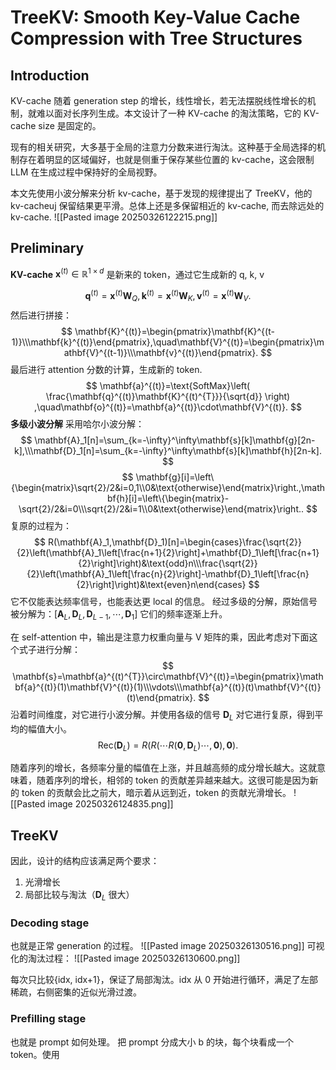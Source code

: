 # TreeKV: Smooth Key-Value Cache Compression with Tree Structures

## Introduction
KV-cache 随着 generation step 的增长，线性增长，若无法摆脱线性增长的机制，就难以面对长序列生成。本文设计了一种 KV-cache 的淘汰策略，它的 KV-cache size 是固定的。

现有的相关研究，大多基于全局的注意力分数来进行淘汰。这种基于全局选择的机制存在着明显的区域偏好，也就是侧重于保存某些位置的 kv-cache，这会限制 LLM 在生成过程中保持好的全局视野。

本文先使用小波分解来分析 kv-cache，基于发现的规律提出了 TreeKV，他的 kv-cacheuj 保留结果更平滑。总体上还是多保留相近的 kv-cache, 而去除远处的 kv-cache.
![[Pasted image 20250326122215.png]]

## Preliminary
**KV-cache**
$\mathbf{x}^{(t)}\in \mathbb{R}^{1\times d}$ 是新来的 token，通过它生成新的 q, k, v

$$
\mathbf{q}^{(t)}=\mathbf{x}^{(t)}\mathbf{W}_Q,\mathbf{k}^{(t)}=\mathbf{x}^{(t)}\mathbf{W}_K,\mathbf{v}^{(t)}=\mathbf{x}^{(t)}\mathbf{W}_V.
$$
然后进行拼接：
$$
\mathbf{K}^{(t)}=\begin{pmatrix}\mathbf{K}^{(t-1)}\\\mathbf{k}^{(t)}\end{pmatrix},\quad\mathbf{V}^{(t)}=\begin{pmatrix}\mathbf{V}^{(t-1)}\\\mathbf{v}^{(t)}\end{pmatrix}.
$$
最后进行 attention 分数的计算，生成新的 token.
$$
\mathbf{a}^{(t)}=\text{SoftMax}\left( \frac{\mathbf{q}^{(t)}\mathbf{K}^{(t)^{T}}}{\sqrt{d}}
\right)
,\quad\mathbf{o}^{(t)}=\mathbf{a}^{(t)}\cdot\mathbf{V}^{(t)}.
$$
**多级小波分解**
采用哈尔小波分解：
$$
\mathbf{A}_1[n]=\sum_{k=-\infty}^\infty\mathbf{s}[k]\mathbf{g}[2n-k],\\\mathbf{D}_1[n]=\sum_{k=-\infty}^\infty\mathbf{s}[k]\mathbf{h}[2n-k].
$$
$$
\mathbf{g}[i]=\left\{\begin{matrix}\sqrt{2}/2&i=0,1\\0&\text{otherwise}\end{matrix}\right.,\mathbf{h}[i]=\left\{\begin{matrix}-\sqrt{2}/2&i=0\\\sqrt{2}/2&i=1\\0&\text{otherwise}\end{matrix}\right..
$$
复原的过程为：
$$
R(\mathbf{A}_1,\mathbf{D}_1)[n]=\begin{cases}\frac{\sqrt{2}}{2}\left(\mathbf{A}_1\left[\frac{n+1}{2}\right]+\mathbf{D}_1\left[\frac{n+1}{2}\right]\right)&\text{odd}n\\\frac{\sqrt{2}}{2}\left(\mathbf{A}_1\left[\frac{n}{2}\right]-\mathbf{D}_1\left[\frac{n}{2}\right]\right)&\text{even}n\end{cases}
$$
它不仅能表达频率信号，也能表达更 local 的信息。
经过多级的分解，原始信号被分解为：$[\mathbf{A}_L,\mathbf{D}_L,\mathbf{D}_{L-1},\cdots,\mathbf{D}_1]$ 它们的频率逐渐上升。


在 self-attention 中，输出是注意力权重向量与 V 矩阵的乘，因此考虑对下面这个式子进行分解：
$$
\mathbf{s}=\mathbf{a}^{(t)^{T}}\circ\mathbf{V}^{(t)}=\begin{pmatrix}\mathbf{a}^{(t)}(1)\mathbf{V}^{(t)}(1)\\\vdots\\\mathbf{a}^{(t)}(t)\mathbf{V}^{(t)}(t)\end{pmatrix}.
$$
沿着时间维度，对它进行小波分解。并使用各级的信号 $\mathbf{D}_{L}$ 对它进行复原，得到平均的幅值大小。
$$
\mathrm{Rec}(\mathbf{D}_L)=R(R(\cdots R(\mathbf{0},\mathbf{D}_L)\cdots,\mathbf{0}),\mathbf{0}).
$$

随着序列的增长，各频率分量的幅值在上涨，并且越高频的成分增长越大。这就意味着，随着序列的增长，相邻的 token 的贡献差异越来越大。这很可能是因为新的 token 的贡献会比之前大，暗示着从远到近，token 的贡献光滑增长。
![[Pasted image 20250326124835.png]]

## TreeKV
因此，设计的结构应该满足两个要求：
1. 光滑增长
2. 局部比较与淘汰（$\mathbf{D}_{L}$ 很大）

### Decoding stage
也就是正常 generation 的过程。
![[Pasted image 20250326130516.png]]
可视化的淘汰过程：
![[Pasted image 20250326130600.png]]

每次只比较{idx, idx+1}，保证了局部淘汰。idx 从 0 开始进行循环，满足了左部稀疏，右侧密集的近似光滑过渡。

### Prefilling stage
也就是 prompt 如何处理。
把 prompt 分成大小 b 的块，每个块看成一个 token。使用